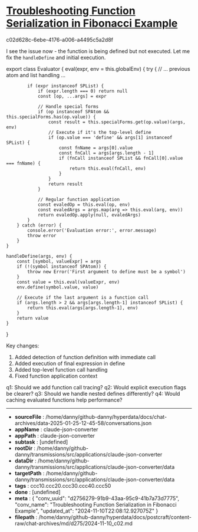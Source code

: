 # [Troubleshooting Function Serialization in Fibonacci Example](https://claude.ai/chat/d2756279-91b9-43aa-95c9-41b7a73d7775)

c02d628c-6ebe-4176-a006-a4495c5a2d8f

 I see the issue now - the function is being defined but not executed. Let me fix the `handleDefine` and initial execution.

<antArtifact identifier="fixed-evaluator" type="application/vnd.ant.code" language="javascript" title="Evaluator with Function Execution Fix">
export class Evaluator {
    eval(expr, env = this.globalEnv) {
        try {
            // ... previous atom and list handling ...

            if (expr instanceof SPList) {
                if (expr.length === 0) return null
                const [op, ...args] = expr

                // Handle special forms
                if (op instanceof SPAtom && this.specialForms.has(op.value)) {
                    const result = this.specialForms.get(op.value)(args, env)
                    // Execute if it's the top-level define
                    if (op.value === 'define' && args[1] instanceof SPList) {
                        const fnName = args[0].value
                        const fnCall = args[args.length - 1]
                        if (fnCall instanceof SPList && fnCall[0].value === fnName) {
                            return this.eval(fnCall, env)
                        }
                    }
                    return result
                }

                // Regular function application
                const evaledOp = this.eval(op, env)
                const evaledArgs = args.map(arg => this.eval(arg, env))
                return evaledOp.apply(null, evaledArgs)
            }
        } catch (error) {
            console.error('Evaluation error:', error.message)
            throw error
        }
    }

    handleDefine(args, env) {
        const [symbol, valueExpr] = args
        if (!(symbol instanceof SPAtom)) {
            throw new Error('First argument to define must be a symbol')
        }
        const value = this.eval(valueExpr, env)
        env.define(symbol.value, value)
        
        // Execute if the last argument is a function call
        if (args.length > 2 && args[args.length-1] instanceof SPList) {
            return this.eval(args[args.length-1], env)
        }
        return value
    }
}
</antArtifact>

Key changes:
1. Added detection of function definition with immediate call
2. Added execution of final expression in define
3. Added top-level function call handling
4. Fixed function application context

q1: Should we add function call tracing?
q2: Would explicit execution flags be clearer?
q3: Should we handle nested defines differently?
q4: Would caching evaluated functions help performance?

---

* **sourceFile** : /home/danny/github-danny/hyperdata/docs/chat-archives/data-2025-01-25-12-45-58/conversations.json
* **appName** : claude-json-converter
* **appPath** : claude-json-converter
* **subtask** : [undefined]
* **rootDir** : /home/danny/github-danny/transmissions/src/applications/claude-json-converter
* **dataDir** : /home/danny/github-danny/transmissions/src/applications/claude-json-converter/data
* **targetPath** : /home/danny/github-danny/transmissions/src/applications/claude-json-converter/data
* **tags** : ccc10.ccc20.ccc30.ccc40.ccc50
* **done** : [undefined]
* **meta** : {
  "conv_uuid": "d2756279-91b9-43aa-95c9-41b7a73d7775",
  "conv_name": "Troubleshooting Function Serialization in Fibonacci Example",
  "updated_at": "2024-11-10T22:08:12.927075Z"
}
* **filepath** : /home/danny/github-danny/hyperdata/docs/postcraft/content-raw/chat-archives/md/d275/2024-11-10_c02.md